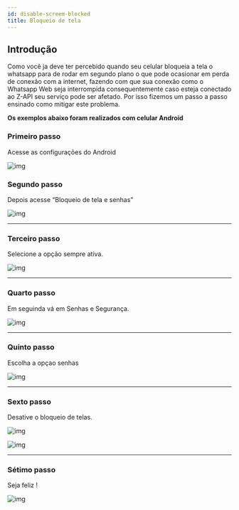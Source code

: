 ```yaml
---
id: disable-screem-blocked
title: Bloqueio de tela
---
```


## Introdução

Como você ja deve ter percebido quando seu celular bloqueia a tela o whatsapp para de rodar em segundo plano o que pode ocasionar em perda de conexão com a internet, fazendo com que sua conexão como o Whatsapp Web seja interrompida consequentemente caso esteja conectado ao Z-API seu serviço pode ser afetado. Por isso fizemos um passo a passo ensinado como mitigar este problema.

**Os exemplos abaixo foram realizados com celular Android**

### Primeiro passo

Acesse as configurações do Android

![img](../../img/WABRetirandoBloqueio1.jpeg)

### Segundo passo

Depois acesse “Bloqueio de tela e senhas”

![img](../../img/WABRetirandoBloqueio2.jpeg)

---

### Terceiro passo

Selecione a opção sempre ativa.

![img](../../img/WABRetirandoBloqueio3.jpeg)

---

### Quarto passo

Em seguinda vá em Senhas e Segurança.

![img](../../img/WABRetirandoBloqueio4.jpeg)

---

### Quinto passo

Escolha a opçao senhas

![img](../../img/WABRetirandoBloqueio5.jpeg)

---

### Sexto passo

Desative o bloqueio de telas.

![img](../../img/WABRetirandoBloqueio6.jpeg)

![img](../../img/WABRetirandoBloqueio7.jpeg)

---

### Sétimo passo

Seja feliz !

![img](../../img/WABRetirandoBloqueio8.jpeg)
